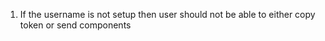 1. If the username is not setup then user should not be able to either copy token or send components
